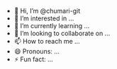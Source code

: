 - 👋 Hi, I’m @chumari-git
- 👀 I’m interested in ...
- 🌱 I’m currently learning ...
- 💞️ I’m looking to collaborate on ...
- 📫 How to reach me ...
- 😄 Pronouns: ...
- ⚡ Fun fact: ...

<!---
chumari-git/chumari-git is a ✨ special ✨ repository because its `README.md` (this file) appears on your GitHub profile.
You can click the Preview link to take a look at your changes.
--->
